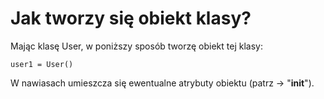 # Jak tworzy się obiekt klasy?  
Mając klasę User, w poniższy sposób tworzę obiekt tej klasy:  
  
```
user1 = User()
```
  
W nawiasach umieszcza się ewentualne atrybuty obiektu (patrz -> "__init__").
